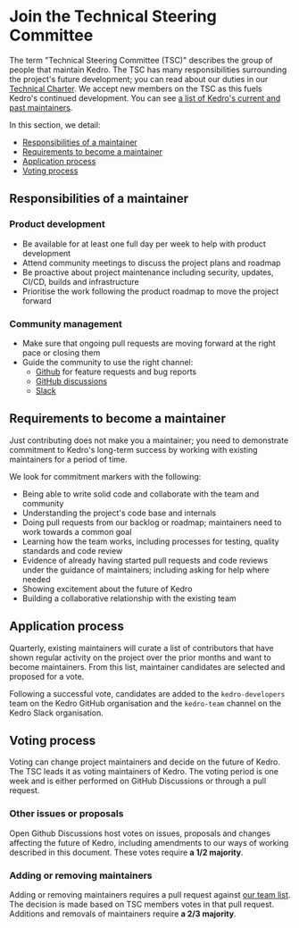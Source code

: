 # Join the Technical Steering Committee

The term "Technical Steering Committee (TSC)" describes the group of people that maintain Kedro. The TSC has many responsibilities surrounding the project's future development; you can read about our duties in our [Technical Charter](https://github.com/kedro-org/kedro/blob/main/kedro_technical_charter.pdf). We accept new members on the TSC as this fuels Kedro's continued development. You can see [a list of Kedro's current and past maintainers](../faq/faq.md#who-maintains-kedro).

In this section, we detail:
- [Responsibilities of a maintainer](#responsibilities-of-a-maintainer)
- [Requirements to become a maintainer](#requirements-to-become-a-maintainer)
- [Application process](#application-process)
- [Voting process](#voting-process)

## Responsibilities of a maintainer

### Product development

 - Be available for at least one full day per week to help with product development
 - Attend community meetings to discuss the project plans and roadmap
 - Be proactive about project maintenance including security, updates, CI/CD, builds and infrastructure
 - Prioritise the work following the product roadmap to move the project forward

### Community management

- Make sure that ongoing pull requests are moving forward at the right pace or closing them
- Guide the community to use the right channel:
  - [Github](https://github.com/kedro-org/kedro/) for feature requests and bug reports
  - [GitHub discussions](https://github.com/kedro-org/kedro/discussions)
  - [Slack](https://join.slack.com/t/kedro-org/shared_invite/zt-1eicp0iw6-nkBvDlfAYb1AUJV7DgBIvw)

## Requirements to become a maintainer

Just contributing does not make you a maintainer; you need to demonstrate commitment to Kedro's long-term success by
working with existing maintainers for a period of time.

We look for commitment markers with the following:

- Being able to write solid code and collaborate with the team and community
- Understanding the project's code base and internals
- Doing pull requests from our backlog or roadmap; maintainers need to work towards a common goal
- Learning how the team works, including processes for testing, quality standards and code review
- Evidence of already having started pull requests and code reviews under the guidance of maintainers; including asking
  for help where needed
- Showing excitement about the future of Kedro
- Building a collaborative relationship with the existing team

## Application process

Quarterly, existing maintainers will curate a list of contributors that have shown regular activity on the project over the prior months and want to become maintainers. From this list, maintainer candidates are selected and proposed for a vote.

Following a successful vote, candidates are added to the `kedro-developers` team on the Kedro GitHub organisation
and the `kedro-team` channel on the Kedro Slack organisation.

## Voting process

Voting can change project maintainers and decide on the future of Kedro. The TSC leads it as voting maintainers of Kedro. The voting period is one week and is either performed on GitHub Discussions or through a pull request.

### Other issues or proposals

Open Github Discussions host votes on issues, proposals and changes affecting the future of Kedro, including amendments to our ways of working described in this document. These votes require **a 1/2 majority**.

### Adding or removing maintainers

Adding or removing maintainers requires a pull request against [our team list](../faq/faq.md#who-maintains-kedro). The decision is made based on TSC members votes in that pull request. Additions and removals of maintainers require **a 2/3 majority**.
